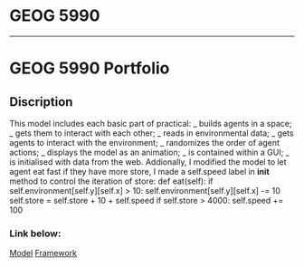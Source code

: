 # GEOG 5990

---

# GEOG 5990 Portfolio

## Discription

This model includes each basic part of practical:
_ builds agents in a space;
_ gets them to interact with each other;
_ reads in environmental data;
_ gets agents to interact with the environment;
_ randomizes the order of agent actions;
_ displays the model as an animation;
_ is contained within a GUI;
_ is initialised with data from the web.
Addionally, I modified the model to let agent eat fast if they have more store, I made a self.speed label in **init** method to control the iteration of store:
def eat(self):
if self.environment[self.y][self.x] > 10:
self.environment[self.y][self.x] -= 10
self.store = self.store + 10 + self.speed
if self.store > 4000:
self.speed += 100

### Link below:

<a href="https://raw.githubusercontent.com/ethan20201996/ethan20201996.github.io/main/model.py">Model<a>
<a href="https://raw.githubusercontent.com/ethan20201996/ethan20201996.github.io/main/agentframework.py">Framework<a>
